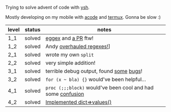 Trying to solve advent of code with [ysh](https://www.oilshell.org/release/0.19.0/).

Mostly developing on my mobile with [acode](https://acode.app/) and [termux](https://termux.dev/en/). Gonna be slow :)

|level|status|notes|
|-|-|-|
|1_1|solved|[eggex](https://www.oilshell.org/release/0.19.0/doc/eggex.html) and [a PR](https://github.com/oilshell/oil/pull/1765) ftw!
|1_2|solved|Andy [overhauled regexes!](https://oilshell.zulipchat.com/#narrow/stream/121540-oil-discuss/topic/Advent.20of.20Code.3F)]|
|2_1|solved|wrote my own `split`
|2_2|solved|very simple addition!
|3_1|solved|terrible debug output, found [some](https://github.com/oilshell/oil/issues/1775) [bugs](https://github.com/oilshell/oil/issues/1776)!
|3_2|solved|`for (x ~ bla) {}` would've been helpful…
|4_1|solved|`proc (;;;block)` would've been cool and had some [confusion](https://oilshell.zulipchat.com/#narrow/stream/264891-oil-help/topic/weird.20echo.20and.20read.20behaviour.20in.20ysh)
|4_2|solved| [Implemented dict=>values()](https://github.com/oilshell/oil/pull/1777)
